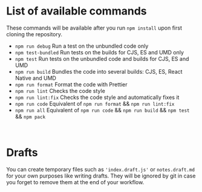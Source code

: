 # List of available commands
These commands will be available after you run `npm install` upon first cloning the repository.

* `npm run debug` Run a test on the unbundled code only
* `npm test-bundled` Run tests on the builds for CJS, ES and UMD only
* `npm test` Run tests on the unbundled code and builds for CJS, ES and UMD
* `npm run build` Bundles the code into several builds: CJS, ES, React Native and UMD
* `npm run format` Format the code with Prettier
* `npm run lint` Checks the code style
* `npm run lint:fix` Checks the code style and automatically fixes it
* `npm run code` Equivalent of `npm run format` && `npm run lint:fix`
* `npm run all` Equivalent of `npm run code` && `npm run build` && `npm test` && `npm pack`

<br/>

# Drafts
You can create temporary files such as `'index.draft.js'` or `notes.draft.md` for your own purposes like writing drafts. They will be ignored by git in case you forget to remove them at the end of your workflow.
